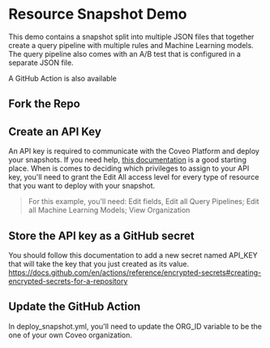 # Resource Snapshot Demo

This demo contains a snapshot split into multiple JSON files that together create a query pipeline with multiple rules and Machine Learning models. The query pipeline also comes with an A/B test that is configured in a separate JSON file.

A GitHub Action is also available 

## Fork the Repo

## Create an API Key
An API key is required to communicate with the Coveo Platform and deploy your snapshots. If you need help, [this documentation](https://docs.coveo.com/en/1718/) is a good starting place. When is comes to deciding which privileges to assign to your API key, you'll need to grant the Edit All access level for every type of resource that you want to deploy with your snapshot.

> For this example, you'll need: Edit fields, Edit all Query Pipelines; Edit all Machine Learning Models; View Organization

## Store the API key as a GitHub secret
You should follow this documentation to add a new secret named API_KEY that will take the key that you just created as its value. https://docs.github.com/en/actions/reference/encrypted-secrets#creating-encrypted-secrets-for-a-repository

## Update the GitHub Action
In deploy_snapshot.yml, you'll need to update the ORG_ID variable to be the one of your own Coveo organization.
